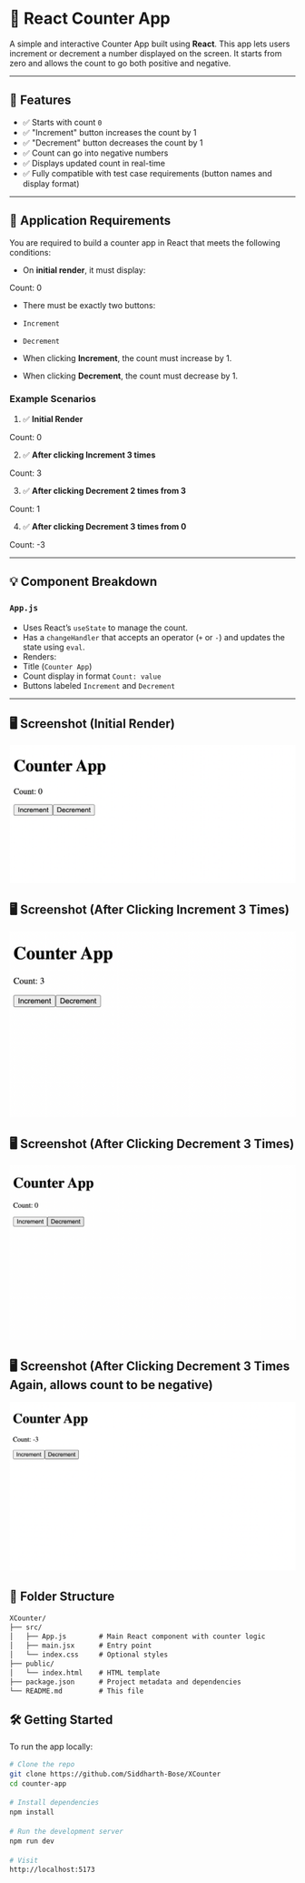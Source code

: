 # 🔢 React Counter App

A simple and interactive Counter App built using **React**. This app lets users increment or decrement a number displayed on the screen. It starts from zero and allows the count to go both positive and negative.

---

## 🚀 Features

- ✅ Starts with count `0`
- ✅ "Increment" button increases the count by 1
- ✅ "Decrement" button decreases the count by 1
- ✅ Count can go into negative numbers
- ✅ Displays updated count in real-time
- ✅ Fully compatible with test case requirements (button names and display format)

---

## 🧠 Application Requirements

You are required to build a counter app in React that meets the following conditions:

- On **initial render**, it must display:  

Count: 0


- There must be exactly two buttons:
- `Increment`
- `Decrement`

- When clicking **Increment**, the count must increase by 1.
- When clicking **Decrement**, the count must decrease by 1.

### Example Scenarios

1. ✅ **Initial Render**  

Count: 0


2. ✅ **After clicking Increment 3 times**  

Count: 3


3. ✅ **After clicking Decrement 2 times from 3**  

Count: 1


4. ✅ **After clicking Decrement 3 times from 0**  

Count: -3

---

## 💡 Component Breakdown

### `App.js`

- Uses React’s `useState` to manage the count.
- Has a `changeHandler` that accepts an operator (`+` or `-`) and updates the state using `eval`.
- Renders:
- Title (`Counter App`)
- Count display in format `Count: value`
- Buttons labeled `Increment` and `Decrement`

---

## 🖥️ Screenshot (Initial Render)
![XCounter - Initial Render](https://github.com/Siddharth-Bose/XCounter/blob/main/public/initial%20render.png)

## 🖥️ Screenshot (After Clicking Increment 3 Times)
![XCounter - Increment](https://github.com/Siddharth-Bose/XCounter/blob/main/public/increment%203.png)

## 🖥️ Screenshot (After Clicking Decrement 3 Times)
![XCounter - Decrement](https://github.com/Siddharth-Bose/XCounter/blob/main/public/decrement%203.png)

## 🖥️ Screenshot (After Clicking Decrement 3 Times Again, allows count to be negative)
![XCounter - Allow Negative](https://github.com/Siddharth-Bose/XCounter/blob/main/public/allow-negative.png)

## 📁 Folder Structure

```
XCounter/
├── src/
│   ├── App.js        # Main React component with counter logic
│   ├── main.jsx      # Entry point
│   └── index.css     # Optional styles
├── public/
│   └── index.html    # HTML template
├── package.json      # Project metadata and dependencies
└── README.md         # This file

```
## 🛠️ Getting Started

To run the app locally:

```bash
# Clone the repo
git clone https://github.com/Siddharth-Bose/XCounter
cd counter-app

# Install dependencies
npm install

# Run the development server
npm run dev

# Visit
http://localhost:5173